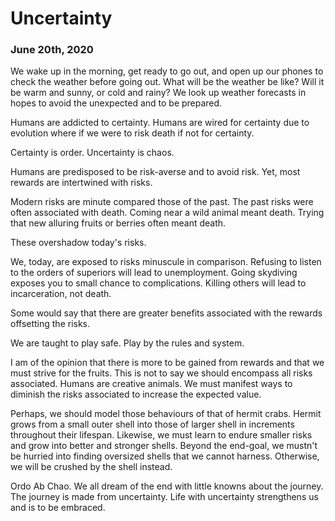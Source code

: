 # Uncertainty

### June 20th, 2020

We wake up in the morning, get ready to go out, and open up our phones to check the weather before going out. What will be the weather be like? Will it be warm and sunny, or cold and rainy? We look up weather forecasts in hopes to avoid the unexpected and to be prepared.

Humans are addicted to certainty. Humans are wired for certainty due to evolution where if we were to risk death if not for certainty.

Certainty is order. Uncertainty is chaos.

Humans are predisposed to be risk-averse and to avoid risk. Yet, most rewards are intertwined with risks.

Modern risks are minute compared those of the past. The past risks were often associated with death. Coming near a wild animal meant death. Trying that new alluring fruits or berries often meant death.

These overshadow today's risks.

We, today, are exposed to risks minuscule in comparison. Refusing to listen to the orders of superiors will lead to unemployment. Going skydiving exposes you to small chance to complications. Killing others will lead to incarceration, not death.

Some would say that there are greater benefits associated with the rewards offsetting the risks.

We are taught to play safe. Play by the rules and system.

I am of the opinion that there is more to be gained from rewards and that we must strive for the fruits. This is not to say we should encompass all risks associated. Humans are creative animals. We must manifest ways to diminish the risks associated to increase the expected value.

Perhaps, we should model those behaviours of that of hermit crabs. Hermit grows from a small outer shell into those of larger shell in increments throughout their lifespan. Likewise, we must learn to endure smaller risks and grow into better and stronger shells. Beyond the end-goal, we mustn't be hurried into finding oversized shells that we cannot harness. Otherwise, we will be crushed by the shell instead.

Ordo Ab Chao. We all dream of the end with little knowns about the journey. The journey is made from uncertainty. Life with uncertainty strengthens us and is to be embraced.

